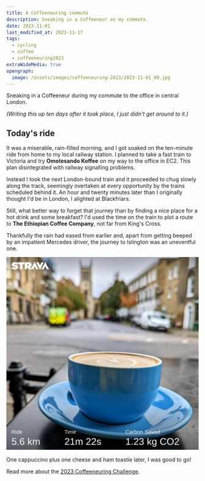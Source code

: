```yaml
---
title: A Coffeeneuring commute
description: Sneaking in a Coffeeneur on my commute.
date: 2023-11-01
last_modified_at: 2023-11-17
tags:
  - cycling
  - coffee
  - coffeeneuring2023
extraWideMedia: true
opengraph:
  image: /assets/images/coffeeneuring-2023/2023-11-01_00.jpg
---
```


Sneaking in a Coffeeneur during my commute to the office in central London.

_(Writing this up ten days after it took place, I just didn't get around to it.)_

## Today's ride

It was a miserable, rain-filled morning, and I got soaked on the ten-minute ride from home to my local railway station. I planned to take a fast train to Victoria and try **Omotesando Koffee** on my way to the office in EC2. This plan disintegrated with railway signalling problems.

Instead I took the next London-bound train and it proceeded to chug slowly along the track, seemingly overtaken at every opportunity by the trains scheduled behind it. An hour and twenty minutes later than I originally thought I'd be in London, I alighted at Blackfriars.

Still, what better way to forget that journey than by finding a nice place for a hot drink and some breakfast? I'd used the time on the train to plot a route to **The Ethiopian Coffee Company**, not far from King's Cross.

Thankfully the rain had eased from earlier and, apart from getting beeped by an impatient Mercedes driver, the journey to Islington was an uneventful one.

![A lovely coffee spot](/assets/images/coffeeneuring-2023/2023-11-01_01-amwell-street.jpg)

One cappuccino plus one cheese and ham toastie later, I was good to go!

Read more about the [2023 Coffeeneuring Challenge](https://chasingmailboxes.com/2023/09/24/coffeeneuring-challenge-2023-lucky-13/).
